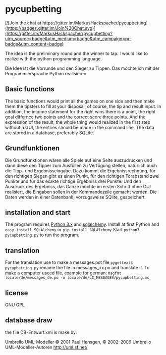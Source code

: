 pycupbetting
============

[![Join the chat at https://gitter.im/MarkusHackspacher/pycupbetting](https://badges.gitter.im/Join%20Chat.svg)](https://gitter.im/MarkusHackspacher/pycupbetting?utm_source=badge&utm_medium=badge&utm_campaign=pr-badge&utm_content=badge)

The idea is the preliminary round and the winner to tap. 
I would like to realize with the python programming language. 

Die Idee ist die Vorrunde und den Sieger zu Tippen.
Das möchte ich mit der Programmiersprache Python realisieren. 

Basic functions
--------------

The basic functions would print all the games on one side and then make them
the tipsters to fill at your disposal, of course, the tip and result input.
In addition, the income statement for the right wins there is a point, the
right goal differnce two points and the correct score three points.
And the expression of the result, the whole thing would realized in the first
step without a GUI, the entries should be made in the command line.
The data are stored in a database, preferably SQLite.

Grundfunktionen
---------------
Die Grundfunktionen wären alle Spiele auf eine Seite auszudrucken und dann
diese den Tipper zum Ausfüllen zu Verfügung stellen, natürlich  auch die
Tipp- und Ergebnisseingabe. Dazu kommt die Ergebnissrechnung, für den richtigen
Siegen gibt es einen Punkt, für den richtigen Torabstand zwei Punkte und für
das exakte richtige Ergebniss drei Punkte. Und den Ausdruck des Ergebniss, das
Ganze möchte im ersten Schritt ohne GUI realisiert, die Eingaben sollen in der
Kommandozeile gemacht werden. Die Daten werden in einer Datenbank,
vorzugsweise SQlite, gespeichert.

installation and start
----------------------
The program requires [Python 3.x](http://www.python.org/download/)
and [sqlalchemy](http://www.sqlalchemy.org/).
Install at first Python and ```easy_install SQLAlchemy``` or 
```pip install SQLAlchemy```
Start ```python3 pycupbetting.py``` to run the program.

translation
-----------
For the translation use to make a messages.pot file
```pygettext3 pycupbetting.py```
rename the file in messages_xx.po and translate it.
To make a computer useed file, example for german:
```msgfmt locale/de/messages_de.po -o locale/de/LC_MESSAGES/pycupbetting.mo```

license
-------
GNU GPL

database draw
-------------
the file DB-Entwurf.xmi is make by:

Umbrello UML-Modeller
© 2001 Paul Hensgen, © 2002–2006 Umbrello UML-Modeller-Autoren
http://uml.sf.net/
